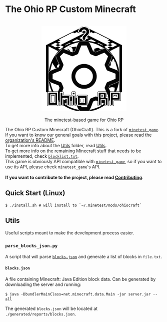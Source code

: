 # The Ohio RP Custom Minecraft

<p align="center">
  <br>
    <img alt="logo" src="./logo.png" height="272" />
  <br>
  <br>
  The minetest-based game for Ohio RP
<p>

The Ohio RP Custom Minecraft (OhioCraft). This is a fork of [`minetest_game`](https://github.com/minetest/minetest_game). <br>
If you want to know our general goals with this project, please read the [organization's README](https://github.com/OhioRP). <br>
To get more info about the [Utils](./Utils/) folder, read [Utils](#utils). <br>
To get more info on the remaining Minecraft stuff that needs to be implemented, check [`blocklist.txt`](./blocklist.txt). <br>
This game is obviously API compatible with [`minetest_game`](https://github.com/minetest/minetest_game), so if you want to use its API, please check `minetest_game`'s API. <br>
<br>
**If you want to contribute to the project, please read [Contributing](CONTRIBUTING.md)**.

## Quick Start (Linux)
```console
$ ./install.sh # will install to `~/.minetest/mods/ohiocraft`
```

## Utils

Useful scripts meant to make the development process easier.

### `parse_blocks_json.py`

A script that will parse [`blocks.json`](#blocksjson) and generate a list of blocks in `file.txt`.

#### `blocks.json`

A file containing Minecraft: Java Edition block data. Can be generated by downloading the server and running:
```console
$ java -DbundlerMainClass=net.minecraft.data.Main -jar server.jar --all
```
The generated `blocks.json` will be located at `./generated/reports/blocks.json`.
